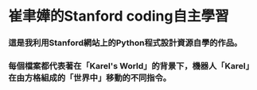 # 崔聿嬅的Stanford coding自主學習
### 這是我利用Stanford網站上的Python程式設計資源自學的作品。
### 每個檔案都代表著在「Karel's World」的背景下，機器人「Karel」在由方格組成的「世界中」移動的不同指令。
